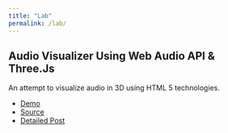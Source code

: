 ```yaml
---
title: "Lab"
permalink: /lab/
---
```


## Audio Visualizer Using Web Audio API & Three.Js

An attempt to visualize audio in 3D using HTML 5 technologies.

- [Demo](http://html5audiovisualizer.azurewebsites.net/)
- [Source](https://github.com/Raathigesh/HTML5AudioVisualizer)
- [Detailed Post](http://raathigesh.com/Audio%20Visualization%20with%20Web%20Audio%20and%20Three%20JS/)
